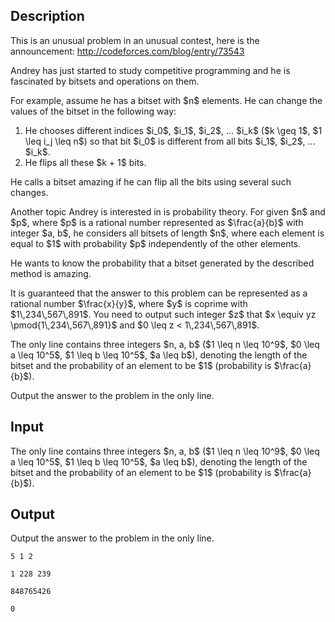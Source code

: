 ## Description

<div><p><span class="tex-font-style-it">This is an unusual problem in an unusual contest, here is the announcement: <a href="//codeforces.com/blog/entry/73543">http://codeforces.com/blog/entry/73543</a></span></p><p>Andrey has just started to study competitive programming and he is fascinated by bitsets and operations on them.</p><p>For example, assume he has a bitset with $n$ elements. He can change the values of the bitset in the following way: </p><ol> <li> He chooses different indices $i_0$, $i_1$, $i_2$, ... $i_k$ ($k \geq 1$, $1 \leq i_j \leq n$) so that bit $i_0$ is different from all bits $i_1$, $i_2$, ... $i_k$. </li><li> He flips all these $k + 1$ bits. </li></ol> <p>He calls a bitset amazing if he can flip all the bits using several such changes.</p><p>Another topic Andrey is interested in is probability theory. For given $n$ and $p$, where $p$ is a rational number represented as $\frac{a}{b}$ with integer $a, b$, he considers all bitsets of length $n$, where each element is equal to $1$ with probability $p$ independently of the other elements.</p><p>He wants to know the probability that a bitset generated by the described method is amazing.</p><p>It is guaranteed that the answer to this problem can be represented as a rational number $\frac{x}{y}$, where $y$ is coprime with $1\,234\,567\,891$. You need to output such integer $z$ that $x \equiv yz \pmod{1\,234\,567\,891}$ and $0 \leq z &lt; 1\,234\,567\,891$.</p></div><div class="input-specification"><p>The only line contains three integers $n, a, b$ ($1 \leq n \leq 10^9$, $0 \leq a \leq 10^5$, $1 \leq b \leq 10^5$, $a \leq b$), denoting the length of the bitset and the probability of an element to be $1$ (probability is $\frac{a}{b}$).</p></div><div class="output-specification"><p>Output the answer to the problem in the only line.</p></div>

## Input

<p>The only line contains three integers $n, a, b$ ($1 \leq n \leq 10^9$, $0 \leq a \leq 10^5$, $1 \leq b \leq 10^5$, $a \leq b$), denoting the length of the bitset and the probability of an element to be $1$ (probability is $\frac{a}{b}$).</p>

## Output

<p>Output the answer to the problem in the only line.</p>





```input1
5 1 2
```




```input2
1 228 239
```




```output1
848765426
```




```output2
0
```



